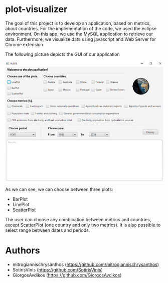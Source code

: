 # plot-visualizer

The goal of this project is to develop an application, based on metrics, about countries. For the implementation of the code, we used the eclipse environment. On this app, we use the MySQL application to retrieve our data. Furthermore, we visualize data using javascript and Web Server for Chrome extension.

The following picture depicts the GUI of our application

![](https://github.com/mitrogiannischrysanthos/plot-visualizer/blob/master/GUIOfProject.png)

As we can see, we can choose between three plots:
+ BarPlot
+ LinePlot
+ ScatterPlot

Τhe user can choose any combination between metrics and countries, except ScatterPlot (one country and only two metrics). It is also possible to select range between dates and periods.

# Authors
+ mitrogiannischrysanthos (https://github.com/mitrogiannischrysanthos)
+ SotirisVinis (https://github.com/SotirisVinis)
+ GiorgosAvdikos (https://github.com/GiorgosAvdikos)
